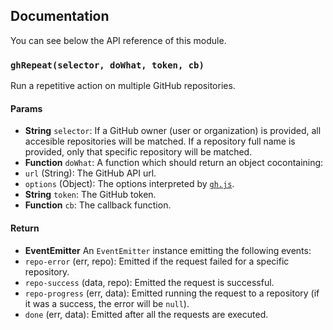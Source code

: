 ## Documentation

You can see below the API reference of this module.

### `ghRepeat(selector, doWhat, token, cb)`
Run a repetitive action on multiple GitHub repositories.

#### Params
- **String** `selector`: If a GitHub owner (user or organization) is provided, all accesible repositories will be matched. If a repository
full name is provided, only that specific repository will be matched.
- **Function** `doWhat`: A function which should return an object cocontaining:
 - `url` (String): The GitHub API url.
 - `options` (Object): The options interpreted by [`gh.js`](https://github.com/IonicaBizau/gh.js).
- **String** `token`: The GitHub token.
- **Function** `cb`: The callback function.

#### Return
- **EventEmitter** An `EventEmitter` instance emitting the following events:
 - `repo-error` (err, repo): Emitted if the request failed for a specific repository.
 - `repo-success` (data, repo): Emitted the request is successful.
 - `repo-progress` (err, data): Emitted running the request to a repository (if it was a success, the error will be `null`).
 - `done` (err, data): Emitted after all the requests are executed.

